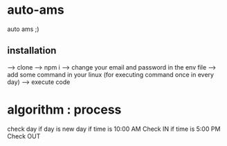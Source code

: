 # auto-ams
auto ams ;)

## installation
--> clone
--> npm i
--> change your email and password in the env file
--> add some command in your linux (for executing command once in every day)
--> execute code

# algorithm : process
check day
if day is new day
    if time is 10:00 AM
        Check IN
    if time is 5:00 PM
        Check OUT
